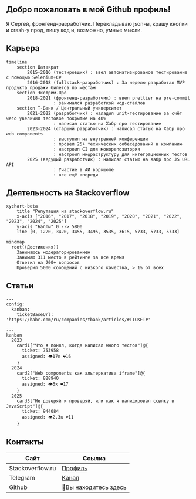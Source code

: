 ## Добро пожаловать в мой Github профиль!

Я Сергей, фронтенд-разработчик. Перекладываю json-ы, крашу кнопки и crash-у прод, пишу код и, возможно, умные мысли.

## Карьера

```mermaid
timeline
    section Датакрат
        2015-2016 (тестировщик) : ввел автоматизированое тестирование с помощью Selenium+C#
        2016-2018 (fullstack-разработчик) : За неделю разработал MVP продукта продажи билетов по местам
    section Экстрим-Про
        2018-2021 (фронтенд-разработчик) : ввел prettier на pre-commit
                  : занимался разработкой код-стайлов
    section Т-Банк / Центральный университет
        2021-2022 (разработчик) : наладил unit-тестирование за счёт чего увеличил тестовое покрытие на 40%
                  : написал статью на Хабр про тестирование
        2023-2024 (старший разработчик) : написал статью на Хабр про web components
                  : выступил на внутренней конференции
                  : провел 25+ технических собеседований в компанию
                  : настроил CI для монорепозитория
                  : настроил инфраструктуру для интеграционных тестов
        2025 (ведущий разработчик) : написал статью на Хабр про JS URL API
                  : Участие в АИ воркшопе
                  : все ещё впереди
```


## Деятельность на Stackoverflow 

```mermaid
xychart-beta
    title "Репутация на stackoverflow.ru"
    x-axis ["2016", "2017", "2018", "2019", "2020", "2021", "2022", "2023", "2024", "2025"]
    y-axis "Баллы" 0 --> 5800
    line [0, 1220, 3420, 3455, 3495, 3535, 3615, 5733, 5733, 5733]
```

```mermaid
mindmap
  root((Достижения))
    Занимаюсь модераторированием
    Занимаю 311 место в рейтинге за все время
    Ответил на 200+ вопросов
    Проверил 5000 сообщений с низкого качества, > 1% от всех
```

## Статьи

```mermaid
---
config:
  kanban:
    ticketBaseUrl: 'https://habr.com/ru/companies/tbank/articles/#TICKET#'

---
kanban
  2023
    card1["Что я понял, когда написал много тестов"]@{
      ticket: 753958
      assigned: 👁17к ❤️16
    }
  2024
    card2["Web components как альтернатива iframe"]@{
      ticket: 828940
      assigned: 👁6к ❤️17
    }
  2025
    card3["Не доверяй и проверяй, или как я валидировал ссылку в JavaScript"]@{
      ticket: 944084
      assigned: 👁2.3к ❤️11
    }
```


## Контакты

| Сайт | Ссылка |
| ------ | ----------- |
| Stackoverflow.ru   | [Профиль](https://ru.stackoverflow.com/users/203140/sergey-glazirin) |
| Telegram | [Канал](https://t.me/pet_project_sematary) |
| Github | 📍Вы находитесь здесь |
